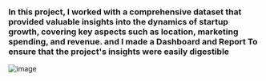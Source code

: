 ### In this project, I worked with a comprehensive dataset that provided valuable insights into the dynamics of startup growth, covering key aspects such as location, marketing spending, and revenue. and I made a Dashboard and Report To ensure that the project's insights were easily digestible
![image](https://github.com/Veto2922/My-data-analysis-projects/assets/114834171/04cc1bbb-cd82-4be6-b6a3-b2a7bf50cefd)
